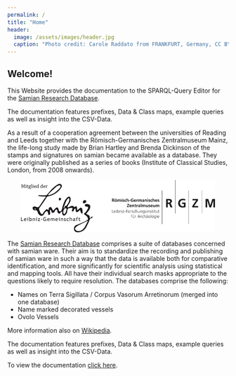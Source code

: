 ```yaml
---
permalink: /
title: "Home"
header:
  image: /assets/images/header.jpg
  caption: "Photo credit: Carole Raddato from FRANKFURT, Germany, CC BY-SA 2.0, via [**Wikimedia Commons**](https://commons.wikimedia.org/wiki/File:Terra_sigillata,_Gallo-Roman_Museum_of_Tongeren,_Belgium_(27032316984).jpg)"
---
```


## Welcome!

This Website provides the documentation to the SPARQL-Query Editor for the [Samian Research Database](https://www1.rgzm.de/samian/home/frames.htm).

The documentation features prefixes, Data & Class maps, example queries as well as insight into the CSV-Data.

As a result of a cooperation agreement between the universities of Reading and Leeds together with the Römisch-Germanisches Zentralmuseum Mainz, the life-long study made by Brian Hartley and Brenda Dickinson of the stamps and signatures on samian became available as a database. They were originally published as a series of books (Institute of Classical Studies, London, from 2008 onwards).

<p>
    <center><img src="https://github.com/RGZM/samian-lod/raw/main/assets/images/leibniz_rgzm_logo.png" style="height:120px;"></center>
</p>

The [Samian Research Database](https://www.rgzm.de/samian) comprises a suite of databases concerned with samian ware. Their aim is to standardize the recording and publishing of samian ware in such a way that the data is available both for comparative identification, and more significantly for scientific analysis using statistical and mapping tools. All have their individual search masks appropriate to the questions likely to require resolution. The databases comprise the following:

-   Names on Terra Sigillata / Corpus Vasorum Arretinorum (merged into one database)
-   Name marked decorated vessels
-   Ovolo Vessels

More information also on [Wikipedia](https://de.wikipedia.org/wiki/Samian_Research).

The documentation features prefixes, Data & Class maps, example queries as well as insight into the CSV-Data.

To view the documentation [click here](https://rgzm.github.io/samian-lod/doc/).
